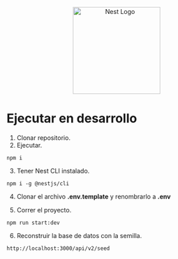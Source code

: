 <p align="center">
  <a href="http://nestjs.com/" target="blank"><img src="https://nestjs.com/img/logo-small.svg" width="200" alt="Nest Logo" /></a>
</p>

[circleci-image]: https://img.shields.io/circleci/build/github/nestjs/nest/master?token=abc123def456
[circleci-url]: https://circleci.com/gh/nestjs/nest

# Ejecutar en desarrollo

1. Clonar repositorio.
2. Ejecutar.
```
npm i
```

3. Tener Nest CLI instalado.
```
npm i -g @nestjs/cli
```

4. Clonar el archivo __.env.template__ y renombrarlo a __.env__

5. Correr el proyecto.
```
npm run start:dev
```

6. Reconstruir la base de datos con la semilla.
```
http://localhost:3000/api/v2/seed
```
